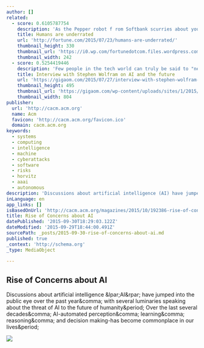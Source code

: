 ```yaml
---
author: []
related:
  - score: 0.6105787754
    description: 'As the Pepper robot f rom Softbank scurries about your home or office, it reads your emotions by your words, tone of voice, facial expressions, and body language. It then responds in all those ways; its hands and posture in particular are remarkably expressive.'
    title: Humans are underrated
    url: 'http://fortune.com/2015/07/23/humans-are-underrated/'
    thumbnail_height: 330
    thumbnail_url: 'https://i0.wp.com/fortunedotcom.files.wordpress.com/2015/07/cov08_ainside.jpg?fit=440%2C330&quality=80&strip'
    thumbnail_width: 242
  - score: 0.5254419446
    description: 'Few people in the tech world can truly be said to "need no introduction." Stephen Wolfram is certainly one of them. But while he may not need one, the breadth and magnitude of his accomplishments over the past four decades invite a brief review: Stephen Wolfram is a distinguished scientist, technologist and entrepreneur.'
    title: Interview with Stephen Wolfram on AI and the future
    url: 'https://gigaom.com/2015/07/27/interview-with-stephen-wolfram-on-ai-and-the-future/'
    thumbnail_height: 495
    thumbnail_url: 'https://gigaom.com/wp-content/uploads/sites/1/2015/07/iStock_000064700101_Medium-804x495.jpg'
    thumbnail_width: 804
publisher:
  url: 'http://cacm.acm.org'
  name: Acm
  favicon: 'http://cacm.acm.org/favicon.ico'
  domain: cacm.acm.org
keywords:
  - systems
  - computing
  - intelligence
  - machine
  - cyberattacks
  - software
  - risks
  - horvitz
  - aaai
  - autonomous
description: 'Discussions about artificial intelligence (AI) have jumped into the public eye over the past year, with several luminaries speaking about the threat of AI to the future of humanity. Over the last several decades, AI-automated perception, learning, reasoning, and decision making-has become commonplace in our lives.'
inLanguage: en
app_links: []
isBasedOnUrl: 'http://cacm.acm.org/magazines/2015/10/192386-rise-of-concerns-about-ai/fulltext'
title: Rise of Concerns about AI
datePublished: '2015-09-30T18:29:03.122Z'
dateModified: '2015-09-29T18:44:00.491Z'
sourcePath: _posts/2015-09-30-rise-of-concerns-about-ai.md
published: true
_context: 'http://schema.org'
_type: MediaObject

---
```

<article style=""><h1>Rise of Concerns about AI</h1><p>Discussions about artificial intelligence &amp;lpar;AI&amp;rpar; have jumped into the public eye over the past year&amp;comma; with several luminaries speaking about the threat of AI to the future of humanity&amp;period; Over the last several decades&amp;comma; AI-automated perception&amp;comma; learning&amp;comma; reasoning&amp;comma; and decision making-has become commonplace in our lives&amp;period;</p><img src="http://cacm.acm.org/system/assets/0002/1214/092215_Wikia_Rise-of-Concerns.large.jpg?1443188515&amp;1443188515" /></article>